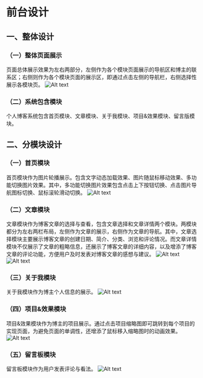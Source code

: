 # 前台设计

## 一、整体设计

### （一）整体页面展示
页面总体展示效果为左右两部分，左侧作为各个模块页面展示的导航区和博主的联系区；右侧则作为各个模块页面的展示区，即通过点击左侧的导航栏，右侧选择性展示各模块页。
![Alt text](https://cdn.staticaly.com/gh/d-yx/my-images@main/notes/博客总体展示效果.jpg "整体效果")

### （二）系统包含模块
个人博客系统包含首页模块、文章模块、关于我模块、项目&效果模块、留言版模块。

## 二、分模块设计

### （一）首页模块
首页模块作为图片轮播展示。包含文字动态加载效果、图片随鼠标移动效果、多功能切换图片效果。其中，多功能切换图片效果包含点击上下按钮切换、点击图片导航图标切换、鼠标滚轮滑动切换。
![Alt text](https://cdn.staticaly.com/gh/d-yx/my-images@main/notes/主页展示效果.jpg "首页")

### （二）文章模块
文章模块作为博客文章的选择与查看，包含文章选择和文章详情两个模块。两模块都分为左右两栏布局，左侧作为文章的展示，右侧作为文章的导航。其中，文章选择模块主要展示博客文章的创建日期、简介、分类、浏览和评论情况。而文章详情模块不仅展示了文章的粗略信息，还展示了博客文章的详细内容，以及增添了博客文章的评论功能，方便用户及时发表对博客文章的感想与建议。
![Alt text](https://cdn.staticaly.com/gh/d-yx/my-images@main/notes/文章页.jpg "文章页1")
![Alt text](https://cdn.staticaly.com/gh/d-yx/my-images@main/notes/文章2.jpg "文章页2")

### （三）关于我模块
关于我模块作为博主个人信息的展示。
![Alt text](https://cdn.staticaly.com/gh/d-yx/my-images@main/notes/关于我.jpg "关于我")

### （四）项目&效果模块
项目&效果模块作为博主的项目展示。通过点击项目缩略图即可跳转到每个项目的实现页面，为避免页面的单调性，还增添了鼠标移入缩略图时的动画效果。
![Alt text](https://cdn.staticaly.com/gh/d-yx/my-images@main/notes/项目.jpg "项目页")

### （五）留言板模块
留言板模块作为用户发表评论与看法。
![Alt text](https://cdn.staticaly.com/gh/d-yx/my-images@main/notes/留言板.jpg "留言板")


